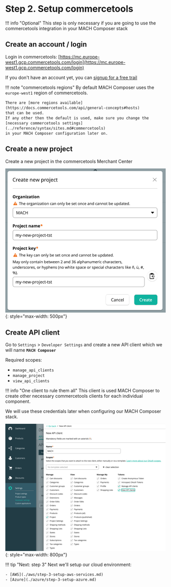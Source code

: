 # Step 2. Setup commercetools

!!! info "Optional"
    This step is only necessary if you are going to use the commercetools
    integration in your MACH Composer stack

## Create an account / login

Login in commercetools: [https://mc.europe-west1.gcp.commercetools.com/login](https://mc.europe-west1.gcp.commercetools.com/login)

If you don't have an account yet, you can [signup for a free trail](https://ok.commercetools.com/free-trial#start-free-trial-form)

!!! note "commercetools regions"
    By default MACH Composer uses the `europe-west1` region of commercetools.

    There are [more regions available](https://docs.commercetools.com/api/general-concepts#hosts)
    that can be used.
    If any other then the default is used, make sure you change the
    [necessary commercetools settings](../reference/syntax/sites.md#commercetools)
    in your MACH Composer configuration later on.

## Create a new project

Create a new project in the commercetools Merchant Center

![New project](../_img/tutorial/ct-new-project.png){: style="max-width: 500px"}


## Create API client

Go to `Settings` > `Developer Settings` and create a new API client which we will name **`MACH Composer`**

Required scopes:

- `manage_api_clients`
- `manage_project`
- `view_api_clients`

!!! info "One client to rule them all"
    This client is used MACH Composer to create other necessary commercetools
    clients for each individual component.

We will use these credentials later when configuring our MACH Composer stack.

![New project](../_img/tutorial/ct-new-client.png){: style="max-width: 800px"}

!!! tip "Next: step 3"
    Next we'll setup our cloud environment:

    - [AWS](./aws/step-3-setup-aws-services.md)
    - [Azure](./azure/step-3-setup-azure.md)

